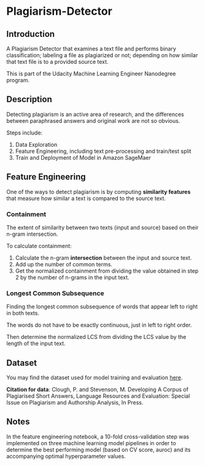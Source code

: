 # Plagiarism-Detector

## Introduction
A Plagiarism Detector that examines a text file and performs binary classification; labeling a file as plagiarized or not; depending on how similar that text file is to a provided source text. 

This is part of the Udacity Machine Learning Engineer Nanodegree program.

## Description
Detecting plagiarism is an active area of research, and the differences between paraphrased answers and original work are not so obvious.

Steps include:
1. Data Exploration
2. Feature Engineering, including text pre-processing and train/test split
3. Train and Deployment of Model in Amazon SageMaer

## Feature Engineering
One of the ways to detect plagiarism is by computing **similarity features** that measure how similar a text is compared to the source text. 

### Containment
The extent of similarity between two texts (input and source) based on their n-gram intersection. 

To calculate containment:
1. Calculate the n-gram **intersection** between the input and source text.
2. Add up the number of common terms. 
3. Get the normalized containment from dividing the value obtained in step 2 by the number of n-grams in the input text.

### Longest Common Subsequence
Finding the longest common subsequence of words that appear left to right in both texts. 

The words do not have to be exactly continuous, just in left to right order. 

Then determine the normalized LCS from dividing the LCS value by the length of the input text. 

## Dataset
You may find the dataset used for model training and evaluation [here](https://ir.shef.ac.uk/cloughie/resources/plagiarism_corpus.html).

**Citation for data**: Clough, P. and Stevenson, M. Developing A Corpus of Plagiarised Short Answers, Language Resources and Evaluation: Special Issue on Plagiarism and Authorship Analysis, In Press.

## Notes
In the feature engineering notebook, a 10-fold cross-validation step was implemented on three machine learning model pipelines in order to determine the best performing model (based on CV score, auroc) and its accompanying optimal hyperparameter values. 

